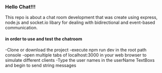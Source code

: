 ### Hello Chat!!!
This repo is about a chat room development that was create using express, node.js and socket.io libary
for dealing with bidirectional and event-based communication.

#### in order to use and test the chatroom
-Clone or download the project
-execute npm run dev in the root path console
-open multiple tabs of localhost:3000 in your web browser to simulate different clients
-Type the user names in the userName TextBoxs and begin to send string messages

